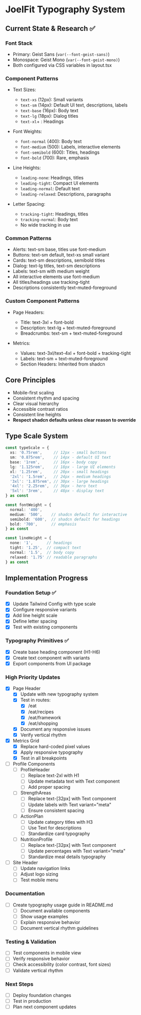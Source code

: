 # JoelFit Typography System

## Current State & Research ✅

### Font Stack
- Primary: Geist Sans (`var(--font-geist-sans)`)
- Monospace: Geist Mono (`var(--font-geist-mono)`)
- Both configured via CSS variables in layout.tsx

### Component Patterns
- Text Sizes:
  - `text-xs` (12px): Small variants
  - `text-sm` (14px): Default UI text, descriptions, labels
  - `text-base` (16px): Body text
  - `text-lg` (18px): Dialog titles
  - `text-xl`+ : Headings

- Font Weights:
  - `font-normal` (400): Body text
  - `font-medium` (500): Labels, interactive elements
  - `font-semibold` (600): Titles, headings
  - `font-bold` (700): Rare, emphasis

- Line Heights:
  - `leading-none`: Headings, titles
  - `leading-tight`: Compact UI elements
  - `leading-normal`: Default text
  - `leading-relaxed`: Descriptions, paragraphs

- Letter Spacing:
  - `tracking-tight`: Headings, titles
  - `tracking-normal`: Body text
  - No wide tracking in use

### Common Patterns
- Alerts: text-sm base, titles use font-medium
- Buttons: text-sm default, text-xs small variant
- Cards: text-sm descriptions, semibold titles
- Dialog: text-lg titles, text-sm descriptions
- Labels: text-sm with medium weight
- All interactive elements use font-medium
- All titles/headings use tracking-tight
- Descriptions consistently text-muted-foreground

### Custom Component Patterns
- Page Headers:
  - Title: text-3xl + font-bold
  - Description: text-lg + text-muted-foreground
  - Breadcrumbs: text-sm + text-muted-foreground

- Metrics:
  - Values: text-3xl/text-4xl + font-bold + tracking-tight
  - Labels: text-sm + text-muted-foreground
  - Section Headers: Inherited from shadcn

## Core Principles
- Mobile-first scaling
- Consistent rhythm and spacing
- Clear visual hierarchy
- Accessible contrast ratios
- Consistent line heights
- **Respect shadcn defaults unless clear reason to override**

## Type Scale System
```typescript
const typeScale = {
  xs: '0.75rem',     // 12px - small buttons
  sm: '0.875rem',    // 14px - default UI text
  base: '1rem',      // 16px - body copy
  lg: '1.125rem',    // 18px - large UI elements
  xl: '1.25rem',     // 20px - small headings
  '2xl': '1.5rem',   // 24px - medium headings
  '3xl': '1.875rem', // 30px - large headings
  '4xl': '2.25rem',  // 36px - hero text
  '5xl': '3rem',     // 48px - display text
} as const

const fontWeight = {
  normal: '400',
  medium: '500',    // shadcn default for interactive
  semibold: '600',  // shadcn default for headings
  bold: '700',      // emphasis
} as const

const lineHeight = {
  none: '1',      // headings
  tight: '1.25',  // compact text
  normal: '1.5',  // body copy
  relaxed: '1.75' // readable paragraphs
} as const
```

## Implementation Progress

### Foundation Setup ✅
- [x] Update Tailwind Config with type scale
- [x] Configure responsive variants
- [x] Add line height scale
- [x] Define letter spacing
- [x] Test with existing components

### Typography Primitives ✅
- [x] Create base heading component (H1-H6)
- [x] Create text component with variants
- [x] Export components from UI package

### High Priority Updates
- [x] Page Header
  - [x] Update with new typography system
  - [x] Test in routes:
    - [x] /eat
    - [x] /eat/recipes
    - [x] /eat/framework
    - [x] /eat/shopping
  - [x] Document any responsive issues
  - [x] Verify vertical rhythm

- [x] Metrics Grid
  - [x] Replace hard-coded pixel values
  - [x] Apply responsive typography
  - [x] Test in all breakpoints

- [ ] Profile Components
  - [ ] ProfileHeader
    - [ ] Replace text-2xl with H1
    - [ ] Update metadata text with Text component
    - [ ] Add proper spacing
  - [ ] StrengthAreas
    - [ ] Replace text-[32px] with Text component
    - [ ] Update labels with Text variant="meta"
    - [ ] Ensure consistent spacing
  - [ ] ActionPlan
    - [ ] Update category titles with H3
    - [ ] Use Text for descriptions
    - [ ] Standardize card typography
  - [ ] NutritionProfile
    - [ ] Replace text-[32px] with Text component
    - [ ] Update percentages with Text variant="meta"
    - [ ] Standardize meal details typography

- [ ] Site Header
  - [ ] Update navigation links
  - [ ] Adjust logo sizing
  - [ ] Test mobile menu

### Documentation
- [ ] Create typography usage guide in README.md
  - [ ] Document available components
  - [ ] Show usage examples
  - [ ] Explain responsive behavior
  - [ ] Document vertical rhythm guidelines

### Testing & Validation
- [ ] Test components in mobile view
- [ ] Verify responsive behavior
- [ ] Check accessibility (color contrast, font sizes)
- [ ] Validate vertical rhythm

### Next Steps
- [ ] Deploy foundation changes
- [ ] Test in production
- [ ] Plan next component updates 